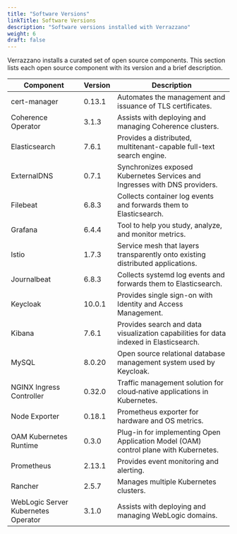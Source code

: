 ```yaml
---
title: "Software Versions"
linkTitle: Software Versions
description: "Software versions installed with Verrazzano"
weight: 6
draft: false
---
```


Verrazzano installs a curated set of open source components.  This section lists each open source
component with its version and a brief description.

| Component | Version | Description |
| ---       | ---     | ---         |
| cert-manager | 0.13.1 | Automates the management and issuance of TLS certificates.
| Coherence Operator | 3.1.3 | Assists with deploying and managing Coherence clusters.
| Elasticsearch | 7.6.1 | Provides a distributed, multitenant-capable full-text search engine.
| ExternalDNS | 0.7.1 | Synchronizes exposed Kubernetes Services and Ingresses with DNS providers.
| Filebeat | 6.8.3 | Collects container log events and forwards them to Elasticsearch.
| Grafana | 6.4.4 | Tool to help you study, analyze, and monitor metrics.
| Istio | 1.7.3 | Service mesh that layers transparently onto existing distributed applications.
| Journalbeat | 6.8.3 | Collects systemd log events and forwards them to Elasticsearch.
| Keycloak | 10.0.1 | Provides single sign-on with Identity and Access Management.
| Kibana | 7.6.1 | Provides search and data visualization capabilities for data indexed in Elasticsearch.
| MySQL | 8.0.20 | Open source relational database management system used by Keycloak.
| NGINX Ingress Controller | 0.32.0 | Traffic management solution for cloud‑native applications in Kubernetes.
| Node Exporter | 0.18.1 | Prometheus exporter for hardware and OS metrics.
| OAM Kubernetes Runtime | 0.3.0 | Plug-in for implementing Open Application Model (OAM) control plane with Kubernetes.
| Prometheus | 2.13.1 | Provides event monitoring and alerting.
| Rancher | 2.5.7 | Manages multiple Kubernetes clusters.
| WebLogic Server Kubernetes Operator | 3.1.0 | Assists with deploying and managing WebLogic domains.
